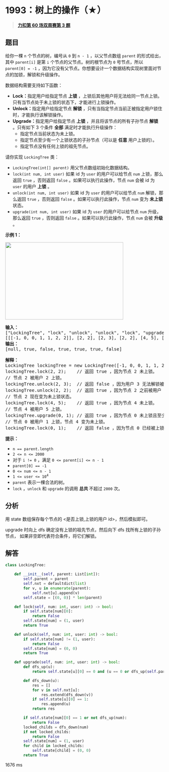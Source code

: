 # 1993：树上的操作（★）


> <u>**[力扣第 60 场双周赛第 3 题](https://leetcode.cn/problems/operations-on-tree/)**</u>

## 题目

<p>给你一棵 <code>n</code> 个节点的树，编号从 <code>0</code> 到 <code>n - 1</code> ，以父节点数组 <code>parent</code> 的形式给出，其中 <code>parent[i]</code> 是第 <code>i</code> 个节点的父节点。树的根节点为 <code>0</code> 号节点，所以 <code>parent[0] = -1</code> ，因为它没有父节点。你想要设计一个数据结构实现树里面对节点的加锁，解锁和升级操作。</p>

<p>数据结构需要支持如下函数：</p>

<ul>
<li><strong>Lock：</strong>指定用户给指定节点 <strong>上锁</strong> ，上锁后其他用户将无法给同一节点上锁。只有当节点处于未上锁的状态下，才能进行上锁操作。</li>
<li><strong>Unlock：</strong>指定用户给指定节点 <strong>解锁</strong> ，只有当指定节点当前正被指定用户锁住时，才能执行该解锁操作。</li>
<li><b>Upgrade：</b>指定用户给指定节点 <strong>上锁</strong> ，并且将该节点的所有子孙节点 <strong>解锁</strong> 。只有如下 3 个条件 <strong>全部</strong> 满足时才能执行升级操作：
<ul>
<li>指定节点当前状态为未上锁。</li>
<li>指定节点至少有一个上锁状态的子孙节点（可以是 <strong>任意</strong> 用户上锁的）。</li>
<li>指定节点没有任何上锁的祖先节点。</li>
</ul>
</li>
</ul>

<p>请你实现 <code>LockingTree</code> 类：</p>

<ul>
<li><code>LockingTree(int[] parent)</code> 用父节点数组初始化数据结构。</li>
<li><code>lock(int num, int user)</code> 如果 id 为 <code>user</code> 的用户可以给节点 <code>num</code> 上锁，那么返回 <code>true</code> ，否则返回 <code>false</code> 。如果可以执行此操作，节点 <code>num</code> 会被 id 为 <code>user</code> 的用户 <strong>上锁</strong> 。</li>
<li><code>unlock(int num, int user)</code> 如果 id 为 <code>user</code> 的用户可以给节点 <code>num</code> 解锁，那么返回 <code>true</code> ，否则返回 <code>false</code> 。如果可以执行此操作，节点 <code>num</code> 变为 <strong>未上锁</strong> 状态。</li>
<li><code>upgrade(int num, int user)</code> 如果 id 为 <code>user</code> 的用户可以给节点 <code>num</code> 升级，那么返回 <code>true</code> ，否则返回 <code>false</code> 。如果可以执行此操作，节点 <code>num</code> 会被 <strong>升级 </strong>。</li>
</ul>



<p><strong>示例 1：</strong></p>

<p><img alt="" src="https://assets.leetcode.com/uploads/2021/07/29/untitled.png" style="width: 375px; height: 246px;"></p>

<pre><strong>输入：</strong>
["LockingTree", "lock", "unlock", "unlock", "lock", "upgrade", "lock"]
[[[-1, 0, 0, 1, 1, 2, 2]], [2, 2], [2, 3], [2, 2], [4, 5], [0, 1], [0, 1]]
<strong>输出：</strong>
[null, true, false, true, true, true, false]

<strong>解释：</strong>
LockingTree lockingTree = new LockingTree([-1, 0, 0, 1, 1, 2, 2]);
lockingTree.lock(2, 2);    // 返回 true ，因为节点 2 未上锁。
// 节点 2 被用户 2 上锁。
lockingTree.unlock(2, 3);  // 返回 false ，因为用户 3 无法解锁被用户 2 上锁的节点。
lockingTree.unlock(2, 2);  // 返回 true ，因为节点 2 之前被用户 2 上锁。
// 节点 2 现在变为未上锁状态。
lockingTree.lock(4, 5);    // 返回 true ，因为节点 4 未上锁。
// 节点 4 被用户 5 上锁。
lockingTree.upgrade(0, 1); // 返回 true ，因为节点 0 未上锁且至少有一个被上锁的子孙节点（节点 4）。
// 节点 0 被用户 1 上锁，节点 4 变为未上锁。
lockingTree.lock(0, 1);    // 返回 false ，因为节点 0 已经被上锁了。
</pre>



<p><strong>提示：</strong></p>

<ul>
<li><code>n == parent.length</code></li>
<li><code>2 &lt;= n &lt;= 2000</code></li>
<li>对于 <code>i != 0</code> ，满足 <code>0 &lt;= parent[i] &lt;= n - 1</code></li>
<li><code>parent[0] == -1</code></li>
<li><code>0 &lt;= num &lt;= n - 1</code></li>
<li><code>1 &lt;= user &lt;= 10<sup>4</sup></code></li>
<li><code>parent</code> 表示一棵合法的树。</li>
<li><code>lock</code> ，<code>unlock</code> 和 <code>upgrade</code> 的调用 <strong>总共 </strong>不超过 <code>2000</code> 次。</li>
</ul>


## 分析

用 state 数组保存每个节点的 <是否上锁,上锁的用户 id>，然后模拟即可。

upgrade 时向上 dfs 确定没有上锁的祖先节点，然后向下 dfs 找所有上锁的子孙节点，
如果非空即代表符合条件，将它们解锁。

## 解答

```python
class LockingTree:

    def __init__(self, parent: List[int]):
        self.parent = parent
        self.nxt = defaultdict(list)
        for v, u in enumerate(parent):
            self.nxt[u].append(v)
        self.state = [(0, 0)] * len(parent)

    def lock(self, num: int, user: int) -> bool:
        if self.state[num][0]:
            return False
        self.state[num] = (1, user)
        return True

    def unlock(self, num: int, user: int) -> bool:
        if self.state[num] != (1, user):
            return False
        self.state[num] = (0, 0)
        return True

    def upgrade(self, num: int, user: int) -> bool:
        def dfs_up(u):
            return self.state[u][0] == 0 and (u == 0 or dfs_up(self.parent[u]))

        def dfs_down(u):
            res = []
            for v in self.nxt[u]:
                res.extend(dfs_down(v))
            if self.state[u][0] == 1:
                res.append(u)
            return res

        if self.state[num][0] == 1 or not dfs_up(num):
            return False
        locked_childs = dfs_down(num)
        if not locked_childs:
            return False
        self.state[num] = (1, user)
        for child in locked_childs:
            self.state[child] = (0, 0)
        return True
```
1676 ms

